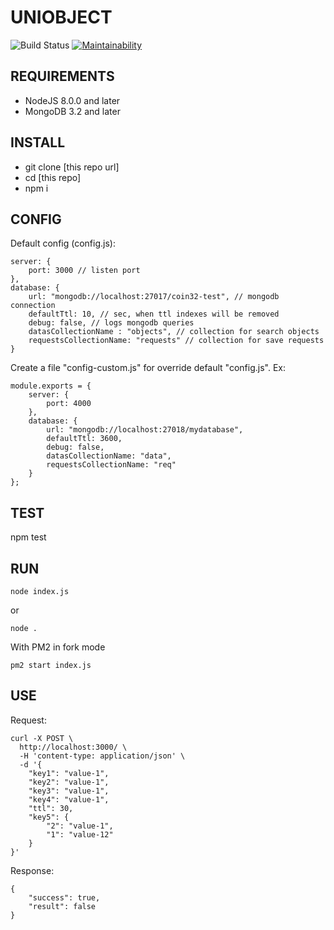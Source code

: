 # UNIOBJECT

![Build Status](https://travis-ci.org/const-z/coin32-test.svg?branch=master)
[![Maintainability](https://api.codeclimate.com/v1/badges/6534669231007493097b/maintainability)](https://codeclimate.com/github/const-z/coin32-test/maintainability)

REQUIREMENTS
------------

* NodeJS 8.0.0 and later
* MongoDB 3.2 and later

INSTALL
-------

* git clone [this repo url]
* cd [this repo]
* npm i

CONFIG
------

Default config (config.js):
```
server: {
	port: 3000 // listen port
},
database: {
	url: "mongodb://localhost:27017/coin32-test", // mongodb connection
	defaultTtl: 10, // sec, when ttl indexes will be removed
	debug: false, // logs mongodb queries
	datasCollectionName : "objects", // collection for search objects
	requestsCollectionName: "requests" // collection for save requests
}
```	

Create a file "config-custom.js" for override default "config.js". Ex:
```
module.exports = {
	server: {
		port: 4000
	},
	database: {
		url: "mongodb://localhost:27018/mydatabase",
		defaultTtl: 3600,
		debug: false,
		datasCollectionName: "data",
		requestsCollectionName: "req"
	}
};
```


TEST
----

npm test

RUN
---

```
node index.js
```
or 
```
node .
```

With PM2 in fork mode
```
pm2 start index.js 
```

USE
---

Request:
```
curl -X POST \
  http://localhost:3000/ \
  -H 'content-type: application/json' \
  -d '{
	"key1": "value-1",
	"key2": "value-1",
	"key3": "value-1",
	"key4": "value-1",
	"ttl": 30,
	"key5": {
		"2": "value-1",
		"1": "value-12"
	}
}'
```
Response:
```
{
    "success": true,
    "result": false
}
```
